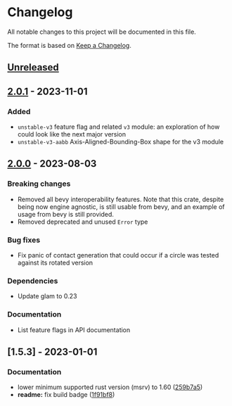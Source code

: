 # Changelog

All notable changes to this project will be documented in this file.

The format is based on [Keep a Changelog](https://keepachangelog.com/en/1.0.0/).


## [Unreleased]


## [2.0.1] - 2023-11-01

### Added

* `unstable-v3` feature flag and related `v3` module: an exploration of how could look like the next major version
* `unstable-v3-aabb` Axis-Aligned-Bounding-Box shape for the v3 module


## [2.0.0] - 2023-08-03

### Breaking changes

* Removed all bevy interoperability features.
  Note that this crate, despite being now engine agnostic, is still usable from bevy, and an example of usage from bevy is still provided.
* Removed deprecated and unused `Error` type


### Bug fixes

* Fix panic of contact generation that could occur if a circle was tested against its rotated version


### Dependencies

* Update glam to 0.23


### Documentation

* List feature flags in API documentation


## [1.5.3] - 2023-01-01


### Documentation

* lower minimum supported rust version (msrv) to 1.60 ([259b7a5](https://github.com/jcornaz/impacted/commit/259b7a57ee36a602d12eb86e083d2a2df6897649))
* **readme:** fix build badge ([1f91bf8](https://github.com/jcornaz/impacted/commit/1f91bf88ee4a57eddc4a1ed4b47fc5ffea04e85d))


[Unreleased]: https://github.com/jcornaz/beancount_parser_2/compare/v2.0.1...HEAD
[2.0.1]: https://github.com/jcornaz/beancount_parser_2/compare/v2.0.0...v2.0.1
[2.0.0]: https://github.com/jcornaz/beancount_parser_2/compare/v1.5.3...v2.0.0
[1.5.4]: https://github.com/jcornaz/impacted/compare/v1.5.3...v1.5.4
